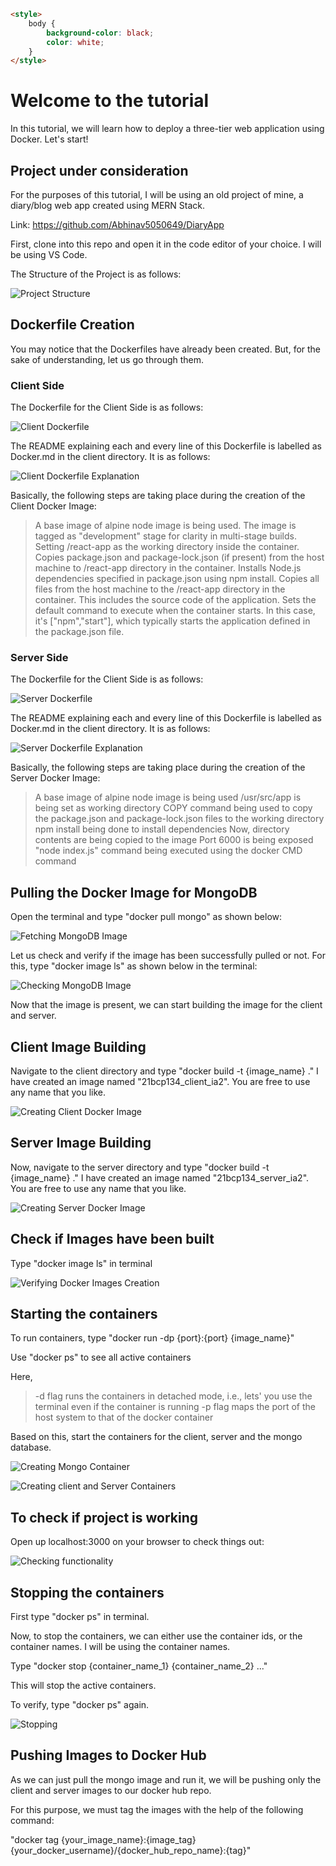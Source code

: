 ```html
<style>
    body {
        background-color: black;
        color: white;
    }
</style>
```

# Welcome to the tutorial

In this tutorial, we will learn how to deploy a three-tier web application using Docker. Let's start!

## Project under consideration

For the purposes of this tutorial, I will be using an old project of mine, a diary/blog web app created using MERN Stack. 

Link: https://github.com/Abhinav5050649/DiaryApp

First, clone into this repo and open it in the code editor of your choice. I will be using VS Code.

The Structure of the Project is as follows:

![Project Structure](./images/Pic_0.png)

## Dockerfile Creation

You may notice that the Dockerfiles have already been created. But, for the sake of understanding, let us go through them.

### Client Side

The Dockerfile for the Client Side is as follows: 

![Client Dockerfile](./images/Pic_1_2.png)

The README explaining each and every line of this Dockerfile is labelled as Docker.md in the client directory. It is as follows:

![Client Dockerfile Explanation](./images/Pic_2_1.png)

Basically, the following steps are taking place during the creation of the Client Docker Image:

> A base image of alpine node image is being used. The image is tagged as "development" stage for clarity in multi-stage builds.
> Setting /react-app as the working directory inside the container.
> Copies package.json and package-lock.json (if present) from the host machine to /react-app directory in the container.
> Installs Node.js dependencies specified in package.json using npm install.
> Copies all files from the host machine to the /react-app directory in the container. This includes the source code of the application.
> Sets the default command to execute when the container starts. In this case, it's ["npm","start"], which typically starts the application defined in the package.json file.

### Server Side

The Dockerfile for the Client Side is as follows: 

![Server Dockerfile](./images/Pic_3_1.png)

The README explaining each and every line of this Dockerfile is labelled as Docker.md in the client directory. It is as follows:

![Server Dockerfile Explanation](./images/Pic_4_1.png)

Basically, the following steps are taking place during the creation of the Server Docker Image:

> A base image of alpine node image is being used
/usr/src/app is being set as working directory
> COPY command being used to copy the package.json and package-lock.json files to the working directory
> npm install being done to install dependencies
> Now, directory contents are being copied to the image
> Port 6000 is being exposed
> "node index.js" command being executed using the docker CMD command


## Pulling the Docker Image for MongoDB

Open the terminal and type "docker pull mongo" as shown below:

![Fetching MongoDB Image](./images/Pic_5.png)

Let us check and verify if the image has been successfully pulled or not. For this, type "docker image ls" as shown below in the terminal:

![Checking MongoDB Image](./images/Pic_6.png)

Now that the image is present, we can start building the image for the client and server.

## Client Image Building

Navigate to the client directory and type "docker build -t {image_name} ." I have created an image named "21bcp134_client_ia2". You are free to use any name that you like. 

![Creating Client Docker Image](./images/Pic_7.png)

## Server Image Building

Now, navigate to the server directory and type "docker build -t {image_name} ." I have created an image named "21bcp134_server_ia2". You are free to use any name that you like. 

![Creating Server Docker Image](./images/Pic_8.png)

## Check if Images have been built

Type "docker image ls" in terminal

![Verifying Docker Images Creation](./images/Pic_9_2.png)

## Starting the containers

To run containers, type "docker run -dp {port}:{port} {image_name}"

Use "docker ps" to see all active containers

Here,
> -d flag runs the containers in detached mode, i.e., lets' you use the terminal even if the container is running
> -p flag maps the port of the host system to that of the docker container

Based on this, start the containers for the client, server and the mongo database.

![Creating Mongo Container](./images/Pic_11.png)

![Creating client and Server Containers](./images/Pic_12.png)

## To check if project is working

Open up localhost:3000 on your browser to check things out:

![Checking functionality](./images/Pic_13.png)

## Stopping the containers

First type "docker ps" in terminal. 

Now, to stop the containers, we can either use the container ids, or the container names. I will be using the container names.

Type "docker stop {container_name_1} {container_name_2} ..."

This will stop the active containers.

To verify, type "docker ps" again.

![Stopping](./images/Pic_14.png)

## Pushing Images to Docker Hub

As we can just pull the mongo image and run it, we will be pushing only the client and server images to our docker hub repo.

For this purpose, we must tag the images with the help of the following command: 

"docker tag {your_image_name}:{image_tag} {your_docker_username}/{docker_hub_repo_name}:{tag}"